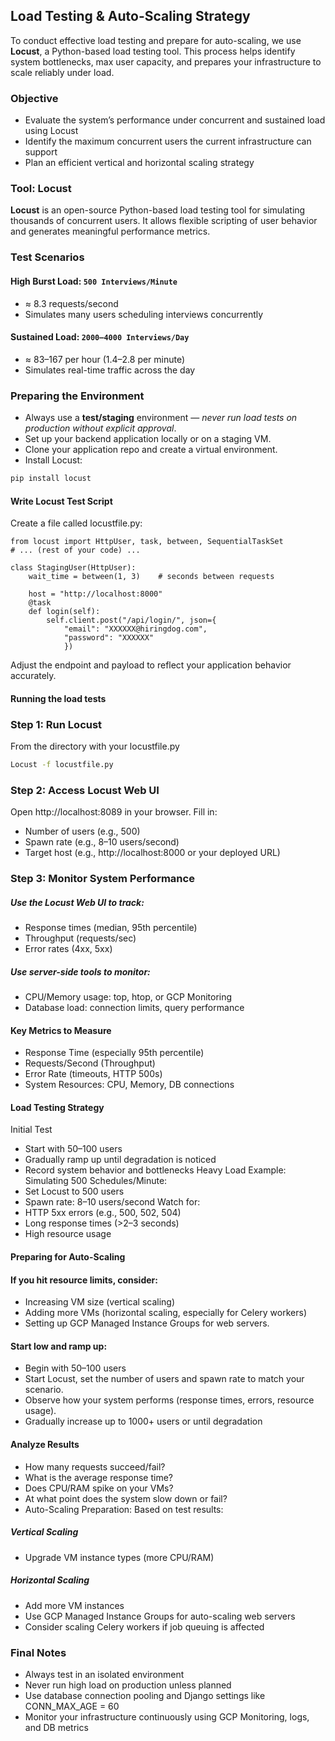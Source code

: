 ## Load Testing & Auto-Scaling Strategy
To conduct effective load testing and prepare for auto-scaling, we use **Locust**, a Python-based load testing tool. This process helps identify system bottlenecks, max user capacity, and prepares your infrastructure to scale reliably under load.

### Objective
- Evaluate the system’s performance under concurrent and sustained load using Locust
- Identify the maximum concurrent users the current infrastructure can support
- Plan an efficient vertical and horizontal scaling strategy

### Tool: Locust

**Locust** is an open-source Python-based load testing tool for simulating thousands of concurrent users. It allows flexible scripting of user behavior and generates meaningful performance metrics.

### Test Scenarios

#### High Burst Load: `500 Interviews/Minute`
- ≈ 8.3 requests/second
- Simulates many users scheduling interviews concurrently

#### Sustained Load: `2000–4000 Interviews/Day`
- ≈ 83–167 per hour (1.4–2.8 per minute)
- Simulates real-time traffic across the day

### Preparing the Environment

- Always use a **test/staging** environment — _never run load tests on production without explicit approval_.
- Set up your backend application locally or on a staging VM.
- Clone your application repo and create a virtual environment.
- Install Locust:
```bash
pip install locust
```
#### Write Locust Test Script
Create a file called locustfile.py:
```
from locust import HttpUser, task, between, SequentialTaskSet
# ... (rest of your code) ...

class StagingUser(HttpUser):
    wait_time = between(1, 3)    # seconds between requests

    host = "http://localhost:8000"
    @task
    def login(self):
        self.client.post("/api/login/", json={
            "email": "XXXXXX@hiringdog.com",
            "password": "XXXXXX"
            })
```
Adjust the endpoint and payload to reflect your application behavior accurately.

#### Running the load tests
### Step 1: Run Locust
From the directory with your locustfile.py
``` bash
Locust -f locustfile.py
```
### Step 2: Access Locust Web UI
Open http://localhost:8089 in your browser. Fill in:
- Number of users (e.g., 500)
- Spawn rate (e.g., 8–10 users/second)
- Target host (e.g., http://localhost:8000 or your deployed URL)
### Step 3: Monitor System Performance
##### Use the Locust Web UI to track:
- Response times (median, 95th percentile)
- Throughput (requests/sec)
- Error rates (4xx, 5xx)
##### Use server-side tools to monitor:
- CPU/Memory usage: top, htop, or GCP Monitoring
- Database load: connection limits, query performance
#### Key Metrics to Measure
- Response Time (especially 95th percentile)
- Requests/Second (Throughput)
- Error Rate (timeouts, HTTP 500s)
- System Resources: CPU, Memory, DB connections
#### Load Testing Strategy
Initial Test
- Start with 50–100 users
- Gradually ramp up until degradation is noticed
- Record system behavior and bottlenecks
Heavy Load Example: Simulating 500 Schedules/Minute:
- Set Locust to 500 users
- Spawn rate: 8–10 users/second
Watch for:
- HTTP 5xx errors (e.g., 500, 502, 504)
- Long response times (>2–3 seconds)
- High resource usage

#### Preparing for Auto-Scaling
#### If you hit resource limits, consider:
- Increasing VM size (vertical scaling)
- Adding more VMs (horizontal scaling, especially for Celery workers)
- Setting up GCP Managed Instance Groups for web servers.
#### Start low and ramp up:
- Begin with 50–100 users
- Start Locust, set the number of users and spawn rate to match your scenario.
- Observe how your system performs (response times, errors, resource usage).
- Gradually increase up to 1000+ users or until degradation
#### Analyze Results
- How many requests succeed/fail?
- What is the average response time?
- Does CPU/RAM spike on your VMs?
- At what point does the system slow down or fail?
- Auto-Scaling Preparation: Based on test results:
##### Vertical Scaling
- Upgrade VM instance types (more CPU/RAM)
##### Horizontal Scaling
- Add more VM instances
- Use GCP Managed Instance Groups for auto-scaling web servers
- Consider scaling Celery workers if job queuing is affected
### Final Notes
- Always test in an isolated environment
- Never run high load on production unless planned
- Use database connection pooling and Django settings like CONN_MAX_AGE = 60
- Monitor your infrastructure continuously using GCP Monitoring, logs, and DB metrics

